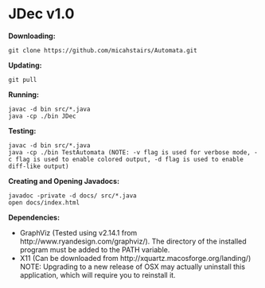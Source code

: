 # JDec v1.0

<b>Downloading:</b>

    git clone https://github.com/micahstairs/Automata.git
    
<b>Updating:</b>

    git pull

<b>Running:</b>

    javac -d bin src/*.java
    java -cp ./bin JDec

<b>Testing:</b>

    javac -d bin src/*.java
    java -cp ./bin TestAutomata (NOTE: -v flag is used for verbose mode, -c flag is used to enable colored output, -d flag is used to enable diff-like output)
   
<b>Creating and Opening Javadocs:</b>

    javadoc -private -d docs/ src/*.java
    open docs/index.html

<b>Dependencies:</b>

<ul>
<li>GraphViz (Tested using v2.14.1 from http://www.ryandesign.com/graphviz/). The directory of the installed program must be added to the PATH variable.</li>
<li>X11 (Can be downloaded from http://xquartz.macosforge.org/landing/) NOTE: Upgrading to a new release of OSX may actually uninstall this application, which will require you to reinstall it.</li>
</ul>

